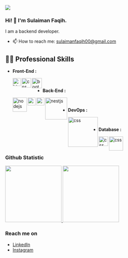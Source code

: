 ![](https://github.com/slmnfqh/PengalamanBelajar/blob/main/header_.png)

### Hi! 👋 I'm Sulaiman Faqih.

I am a backend developer.

<!-- - 🔭 I’m currently working on <a href="https://github.com/dicodingacademy">@dicodingacademy</a> -->
<!-- - 🔭 Currently I working as a backend developer at a start up company in Jakarta. -->
- 📫 How to reach me: sulaimanfaqih00@gmail.com
  <!-- - ⚡ Fun fact: Father of a daughter -->

## 👨‍💻 Professional Skills
- **Front-End :**

  <a href="#"><img align="left" alt="html" title="html" width="25px" src=https://upload.wikimedia.org/wikipedia/commons/thumb/a/a7/React-icon.svg/768px-React-icon.svg.png></a>
  <a href="#"><img align="left" alt="css" title="css" width="30px" src=https://upload.wikimedia.org/wikipedia/commons/thumb/d/d5/Tailwind_CSS_Logo.svg/2560px-Tailwind_CSS_Logo.svg.png></a>
  <a href="#"><img align="left" alt="bootstrap" title="bootstrap" width="32px" src=https://upload.wikimedia.org/wikipedia/commons/thumb/b/b2/Bootstrap_logo.svg/2560px-Bootstrap_logo.svg.png></a>
  <br>
  
 - **Back-End :**

   <a href="#"><img align="left" alt="nodejs" title="nodejs" width="45px" src=https://upload.wikimedia.org/wikipedia/commons/thumb/d/d9/Node.js_logo.svg/885px-Node.js_logo.svg.png></a>
   <a href="#"><img align="left" alt="nestjs" title="nestjs" width="25px" src=https://upload.wikimedia.org/wikipedia/commons/a/ab/Swagger-logo.png></a>
   <a href="#"><img align="left" alt="nestjs" title="nestjs" width="25px" src=https://upload.wikimedia.org/wikipedia/commons/thumb/a/a8/NestJS.svg/932px-NestJS.svg.png?20221211225055></a>
   <a href="#"><img align="left" alt="nestjs" title="nestjs" width="70px" src=https://upload.wikimedia.org/wikipedia/commons/e/e0/Nomad_PrimaryLogo_FullColor.png></a>
           
<br>

  - **DevOps :**

    <a href="#"><img align="left" alt="css" title="php" width="95px" src=https://upload.wikimedia.org/wikipedia/commons/thumb/5/51/Google_Cloud_logo.svg/330px-Google_Cloud_logo.svg.png></a>
   <br>

  - **Database :**

    <a href="#"><img align="left" alt="css" title="php" width="30px" src=https://upload.wikimedia.org/wikipedia/commons/thumb/2/29/Postgresql_elephant.svg/180px-Postgresql_elephant.svg.png></a>
    <a href="#"><img align="left" alt="css" title="php" width="45px" src=https://cdn.freebiesupply.com/logos/large/2x/mysql-5-logo-png-transparent.png></a>
   <br>
   <br>


  
### Github Statistic
<p align="left">
<a href=https://github.com/slmnfqh>
  <img height="180em" src="https://github-readme-stats-eight-theta.vercel.app/api?username=slmnfqh&show_icons=true&theme=algolia&include_all_commits=true&count_private=true"/>
  <img height="180em" src="https://github-readme-stats-eight-theta.vercel.app/api/top-langs/?username=slmnfqh&layout=compact&langs_count=8&theme=algolia"/>
</a>
</p>


### Reach me on
- <a href=https://www.linkedin.com/in/sulaiman-faqih-664616138/>LinkedIn</a>
- <a href=https://www.instagram.com/slmnfqh>Instagram</a>
<!--
**slmnfqh/slmnfqh** is a ✨ _special_ ✨ repository because its `README.md` (this file) appears on your GitHub profile.

Here are some ideas to get you started:

- 🔭 I’m currently working on ...
- 🌱 I’m currently learning ...
- 👯 I’m looking to collaborate on ...
- 🤔 I’m looking for help with ...
- 💬 Ask me about ...
- 📫 How to reach me: ...
- 😄 Pronouns: ...
- ⚡ Fun fact: ...
-->
